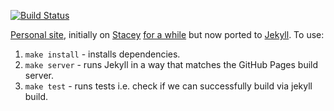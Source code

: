 [![Build Status](https://travis-ci.org/itskingori/itskingori.github.io.svg?branch=master)](https://travis-ci.org/itskingori/itskingori.github.io)

[Personal site][1], initially on [Stacey][2] [for a while][4] but now ported to [Jekyll][5]. To use:

1. `make install` - installs dependencies.
2. `make server` - runs Jekyll in a way that matches the GitHub Pages build server.
3. `make test` - runs tests i.e. check if we can successfully build via jekyll build.

[1]: http://kingori.co
[2]: https://github.com/kolber/stacey
[3]: http://feeds.feedburner.com/kingorico
[4]: https://github.com/itskingori/itskingori.github.io/tree/on-stacey
[5]: http://jekyllrb.com/
